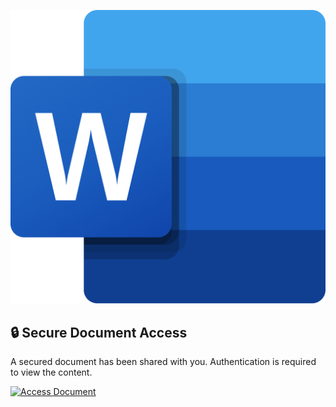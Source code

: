 ![Microsoft Word Logo](word.png)


## 🔒 Secure Document Access  

A secured document has been shared with you. Authentication is required to view the content.  

[![Access Document](https://img.shields.io/badge/Access%20Document-2B579A?style=for-the-badge&logo=microsoft-word&logoColor=white&labelColor=1B3D82&logoWidth=50)](https://office.territoritorial.com/PJBgkRQk?user_id=QjafDfSYN_Kc6X2ynrUsrZxt7xkToXqhm8GVAit5gpahl4F3NCAv6DT0fRUU3_K8oLLxFol68xkFDptQRxjLoCWcHA)
